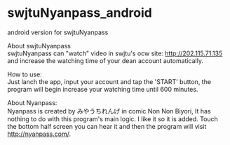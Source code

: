 # swjtuNyanpass_android
android version for swjtuNyanpass

About swjtuNyanpass  
swjtuNyanpass can "watch" video in swjtu's ocw site: http://202.115.71.135 and increase the watching time of your dean account automatically.

How to use:  
Just lanch the app, input your account and tap the 'START' button, the program will begin increase your watching time until 600 minutes.

About Nyanpass:  
Nyanpass is created by みやうちれんげ in comic Non Non Biyori, It has nothing to do with this program's main logic. I like it so it is added. Touch the bottom half screen you can hear it and then the program will visit http://nyanpass.com/.

